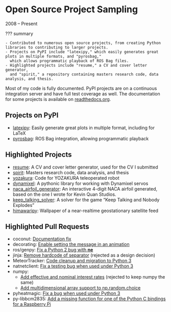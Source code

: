 # Open Source Project Sampling
2008 &ndash; Present

??? summary

    - Contributed to numerous open source projects, from creating Python libraries to contributing to larger projects.
    - Projects on PyPI include "latexipy," which easily generates great plots in multiple formats, and "pyrosbag,"
      which allows programmatic playback of ROS Bag files.
    - Highlighted projects include "resume," a CV and cover letter generator,
      and "spirit," a repository containing masters research code, data analysis, and thesis.

Most of my code is fully documented.
PyPI projects are on a continuous integration server and have full test coverage as well.
The documentation for some projects is available on [readthedocs.org](https://readthedocs.org/).

## Projects on PyPI
- [latexipy](https://github.com/masasin/latexipy): Easily generate great plots in multiple format, including for LaTeX
- [pyrosbag](https://github.com/masasin/pyrosbag): ROS Bag integration, allowing programmatic playback
    
## Highlighted Projects
- [resume](https://github.com/masasin/resume): A CV and cover letter generator, used for the CV I submitted
- [spirit](https://github.com/masasin/spirit): Masters research code, data analysis, and thesis
- [yozakura](https://github.com/kyoto-u-shinobi/yozakura_raspi): Code for YOZAKURA teleoperated robot
- [dynamixel](https://github.com/masasin/dynamixel): A pythonic library for working with Dynamixel servos
- [naca_airfoil_generator](https://github.com/masasin/naca_airfoil_generator): An interactive 4-digit NACA airfoil generated, based on the one I wrote for Kevin Quan Studios.
- [keep_talking_solver](https://github.com/masasin/keep_talking_solver): A solver for the game “Keep Talking and Nobody Explodes”
- [himawaripy](https://github.com/masasin/himawaripy): Wallpaper of a near-realtime geostationary satellite feed
    
## Highlighted Pull Requests
- coconut: [Documentation fix](https://github.com/evhub/coconut/pull/188)
- decorating: [Enable setting the message in an animation](https://github.com/ryukinix/decorating/pull/1)
- ros/genpy: [Fix a Python 2 bug with __ne__](https://github.com/ros/genpy/pull/62)
- jinja: [Remove hardcode of separator](https://github.com/pallets/jinja/pull/558) (rejected as a design decision)
- MeteorTracker: [Code cleanup and migration to Python 3](https://github.com/heidtn/MeteorTracker/pull/1)
- natnetclient: [Fix a testing bug when used under Python 3](https://github.com/ratcave/natnetclient/pull/2)
- numpy:
    - [Add effective and nominal interest rates](https://github.com/numpy/numpy/pull/9414) (rejected to keep numpy the same)
    - [Add multidimensional array support to np.random.choice](https://github.com/numpy/numpy/pull/7810)
- pyheatmagic: [Fix a bug when used under Python 3](https://github.com/csurfer/pyheatmagic/pull/1)
- py-libbcm2835: [Add a missing function for one of the Python C bindings for a Raspberry Pi](https://github.com/mubeta06/py-libbcm2835/pull/2)
